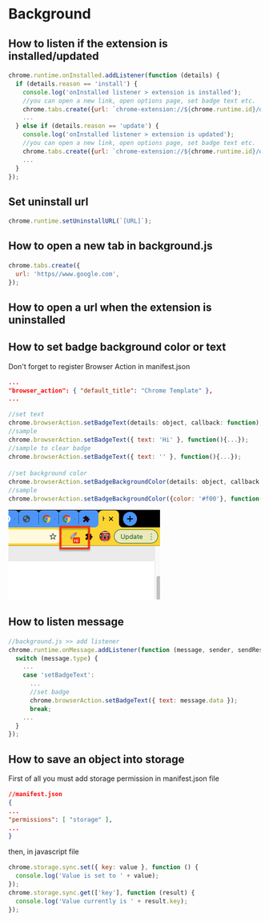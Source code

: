 # Background

## How to listen if the extension is installed/updated

```javascript
chrome.runtime.onInstalled.addListener(function (details) {
  if (details.reason == 'install') {
    console.log('onInstalled listener > extension is installed');
    //you can open a new link, open options page, set badge text etc.
    chrome.tabs.create({url: `chrome-extension://${chrome.runtime.id}/options/options.html`});
    ...
  } else if (details.reason == 'update') {
    console.log('onInstalled listener > extension is updated');
    //you can open a new link, open options page, set badge text etc.
    chrome.tabs.create({url: `chrome-extension://${chrome.runtime.id}/options/options.html`});
    ...
  }
});
```

## Set uninstall url

```javascript
chrome.runtime.setUninstallURL(`[URL]`);
```

## How to open a new tab in background.js

```javascript
chrome.tabs.create({
  url: 'https//www.google.com',
});
```

## How to open a url when the extension is uninstalled

## How to set badge background color or text

Don't forget to register Browser Action in manifest.json

```json
...
"browser_action": { "default_title": "Chrome Template" },
...
```

```javascript
//set text
chrome.browserAction.setBadgeText(details: object, callback: function);
//sample
chrome.browserAction.setBadgeText({ text: 'Hi' }, function(){...});
//sample to clear badge
chrome.browserAction.setBadgeText({ text: '' }, function(){...});

//set background color
chrome.browserAction.setBadgeBackgroundColor(details: object, callback: function);
//sample
chrome.browserAction.setBadgeBackgroundColor({color: '#f00'}, function(){...});
```

![Badge text & background color](assets/badge.png)

## How to listen message

```javascript
//background.js >> add listener
chrome.runtime.onMessage.addListener(function (message, sender, sendResponse) {
  switch (message.type) {
    ...
    case 'setBadgeText':
      ...
      //set badge
      chrome.browserAction.setBadgeText({ text: message.data });
      break;
    ...
  }
});
```

## How to save an object into storage

First of all you must add storage permission in manifest.json file

```json
//manifest.json
{
...
"permissions": [ "storage" ],
...
}
```

then, in javascript file

```javascript
chrome.storage.sync.set({ key: value }, function () {
  console.log('Value is set to ' + value);
});
chrome.storage.sync.get(['key'], function (result) {
  console.log('Value currently is ' + result.key);
});
```
